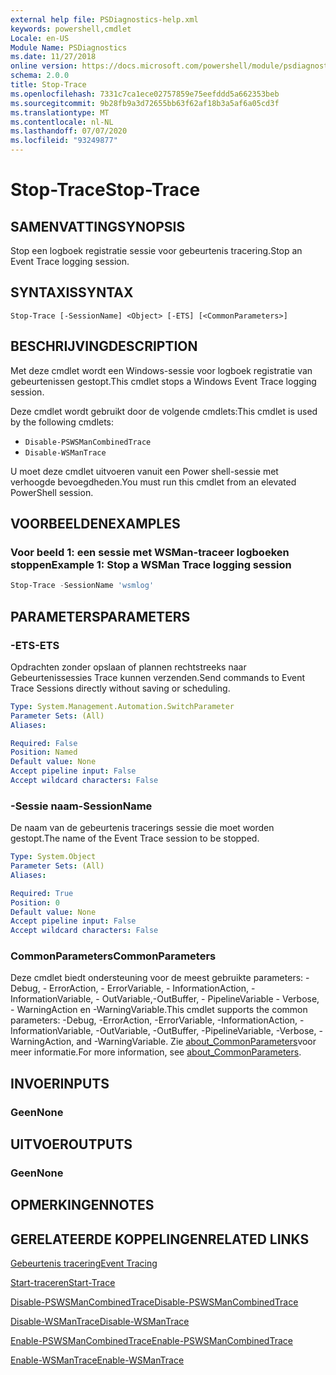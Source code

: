```yaml
---
external help file: PSDiagnostics-help.xml
keywords: powershell,cmdlet
Locale: en-US
Module Name: PSDiagnostics
ms.date: 11/27/2018
online version: https://docs.microsoft.com/powershell/module/psdiagnostics/stop-trace?view=powershell-7.1&WT.mc_id=ps-gethelp
schema: 2.0.0
title: Stop-Trace
ms.openlocfilehash: 7331c7ca1ece02757859e75eefddd5a662353beb
ms.sourcegitcommit: 9b28fb9a3d72655bb63f62af18b3a5af6a05cd3f
ms.translationtype: MT
ms.contentlocale: nl-NL
ms.lasthandoff: 07/07/2020
ms.locfileid: "93249877"
---
```

# <span data-ttu-id="707ab-103">Stop-Trace</span><span class="sxs-lookup"><span data-stu-id="707ab-103">Stop-Trace</span></span>

## <span data-ttu-id="707ab-104">SAMENVATTING</span><span class="sxs-lookup"><span data-stu-id="707ab-104">SYNOPSIS</span></span>
<span data-ttu-id="707ab-105">Stop een logboek registratie sessie voor gebeurtenis tracering.</span><span class="sxs-lookup"><span data-stu-id="707ab-105">Stop an Event Trace logging session.</span></span>

## <span data-ttu-id="707ab-106">SYNTAXIS</span><span class="sxs-lookup"><span data-stu-id="707ab-106">SYNTAX</span></span>

```
Stop-Trace [-SessionName] <Object> [-ETS] [<CommonParameters>]
```

## <span data-ttu-id="707ab-107">BESCHRIJVING</span><span class="sxs-lookup"><span data-stu-id="707ab-107">DESCRIPTION</span></span>

<span data-ttu-id="707ab-108">Met deze cmdlet wordt een Windows-sessie voor logboek registratie van gebeurtenissen gestopt.</span><span class="sxs-lookup"><span data-stu-id="707ab-108">This cmdlet stops a Windows Event Trace logging session.</span></span>

<span data-ttu-id="707ab-109">Deze cmdlet wordt gebruikt door de volgende cmdlets:</span><span class="sxs-lookup"><span data-stu-id="707ab-109">This cmdlet is used by the following cmdlets:</span></span>

- `Disable-PSWSManCombinedTrace`
- `Disable-WSManTrace`

<span data-ttu-id="707ab-110">U moet deze cmdlet uitvoeren vanuit een Power shell-sessie met verhoogde bevoegdheden.</span><span class="sxs-lookup"><span data-stu-id="707ab-110">You must run this cmdlet from an elevated PowerShell session.</span></span>

## <span data-ttu-id="707ab-111">VOORBEELDEN</span><span class="sxs-lookup"><span data-stu-id="707ab-111">EXAMPLES</span></span>

### <span data-ttu-id="707ab-112">Voor beeld 1: een sessie met WSMan-traceer logboeken stoppen</span><span class="sxs-lookup"><span data-stu-id="707ab-112">Example 1: Stop a WSMan Trace logging session</span></span>

```powershell
Stop-Trace -SessionName 'wsmlog'
```

## <span data-ttu-id="707ab-113">PARAMETERS</span><span class="sxs-lookup"><span data-stu-id="707ab-113">PARAMETERS</span></span>

### <span data-ttu-id="707ab-114">-ETS</span><span class="sxs-lookup"><span data-stu-id="707ab-114">-ETS</span></span>
<span data-ttu-id="707ab-115">Opdrachten zonder opslaan of plannen rechtstreeks naar Gebeurtenissessies Trace kunnen verzenden.</span><span class="sxs-lookup"><span data-stu-id="707ab-115">Send commands to Event Trace Sessions directly without saving or scheduling.</span></span>

```yaml
Type: System.Management.Automation.SwitchParameter
Parameter Sets: (All)
Aliases:

Required: False
Position: Named
Default value: None
Accept pipeline input: False
Accept wildcard characters: False
```

### <span data-ttu-id="707ab-116">-Sessie naam</span><span class="sxs-lookup"><span data-stu-id="707ab-116">-SessionName</span></span>
<span data-ttu-id="707ab-117">De naam van de gebeurtenis tracerings sessie die moet worden gestopt.</span><span class="sxs-lookup"><span data-stu-id="707ab-117">The name of the Event Trace session to be stopped.</span></span>

```yaml
Type: System.Object
Parameter Sets: (All)
Aliases:

Required: True
Position: 0
Default value: None
Accept pipeline input: False
Accept wildcard characters: False
```

### <span data-ttu-id="707ab-118">CommonParameters</span><span class="sxs-lookup"><span data-stu-id="707ab-118">CommonParameters</span></span>
<span data-ttu-id="707ab-119">Deze cmdlet biedt ondersteuning voor de meest gebruikte parameters: -Debug, - ErrorAction, - ErrorVariable, - InformationAction, -InformationVariable, - OutVariable,-OutBuffer, - PipelineVariable - Verbose, - WarningAction en -WarningVariable.</span><span class="sxs-lookup"><span data-stu-id="707ab-119">This cmdlet supports the common parameters: -Debug, -ErrorAction, -ErrorVariable, -InformationAction, -InformationVariable, -OutVariable, -OutBuffer, -PipelineVariable, -Verbose, -WarningAction, and -WarningVariable.</span></span> <span data-ttu-id="707ab-120">Zie [about_CommonParameters](https://go.microsoft.com/fwlink/?LinkID=113216)voor meer informatie.</span><span class="sxs-lookup"><span data-stu-id="707ab-120">For more information, see [about_CommonParameters](https://go.microsoft.com/fwlink/?LinkID=113216).</span></span>

## <span data-ttu-id="707ab-121">INVOER</span><span class="sxs-lookup"><span data-stu-id="707ab-121">INPUTS</span></span>

### <span data-ttu-id="707ab-122">Geen</span><span class="sxs-lookup"><span data-stu-id="707ab-122">None</span></span>

## <span data-ttu-id="707ab-123">UITVOER</span><span class="sxs-lookup"><span data-stu-id="707ab-123">OUTPUTS</span></span>

### <span data-ttu-id="707ab-124">Geen</span><span class="sxs-lookup"><span data-stu-id="707ab-124">None</span></span>

## <span data-ttu-id="707ab-125">OPMERKINGEN</span><span class="sxs-lookup"><span data-stu-id="707ab-125">NOTES</span></span>

## <span data-ttu-id="707ab-126">GERELATEERDE KOPPELINGEN</span><span class="sxs-lookup"><span data-stu-id="707ab-126">RELATED LINKS</span></span>

[<span data-ttu-id="707ab-127">Gebeurtenis tracering</span><span class="sxs-lookup"><span data-stu-id="707ab-127">Event Tracing</span></span>](/windows/desktop/ETW/event-tracing-portal)

[<span data-ttu-id="707ab-128">Start-traceren</span><span class="sxs-lookup"><span data-stu-id="707ab-128">Start-Trace</span></span>](start-trace.md)

[<span data-ttu-id="707ab-129">Disable-PSWSManCombinedTrace</span><span class="sxs-lookup"><span data-stu-id="707ab-129">Disable-PSWSManCombinedTrace</span></span>](Disable-PSWSManCombinedTrace.md)

[<span data-ttu-id="707ab-130">Disable-WSManTrace</span><span class="sxs-lookup"><span data-stu-id="707ab-130">Disable-WSManTrace</span></span>](Disable-WSManTrace.md)

[<span data-ttu-id="707ab-131">Enable-PSWSManCombinedTrace</span><span class="sxs-lookup"><span data-stu-id="707ab-131">Enable-PSWSManCombinedTrace</span></span>](Enable-PSWSManCombinedTrace.md)

[<span data-ttu-id="707ab-132">Enable-WSManTrace</span><span class="sxs-lookup"><span data-stu-id="707ab-132">Enable-WSManTrace</span></span>](Enable-WSManTrace.md)

